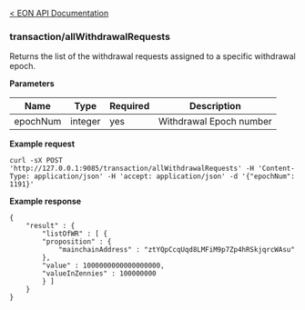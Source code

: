 [&lt; EON API Documentation](/doc/api/index.md) 
### transaction/allWithdrawalRequests

Returns the list of the withdrawal requests assigned to a specific withdrawal epoch.

**Parameters**

| Name     | Type    | Required    | Description    |
| -------- | ------- | -------     | -------        | 
| epochNum  | integer  | yes         | Withdrawal Epoch number 

**Example request**

    curl -sX POST 'http://127.0.0.1:9085/transaction/allWithdrawalRequests' -H 'Content-Type: application/json' -H 'accept: application/json' -d '{"epochNum": 1191}'

**Example response**

    {
        "result" : {
            "listOfWR" : [ {
            "proposition" : {
                "mainchainAddress" : "ztYQpCcqUqd8LMFiM9p7Zp4hRSkjqrcWAsu"
            },
            "value" : 1000000000000000000,
            "valueInZennies" : 100000000
            } ]
        }
    }